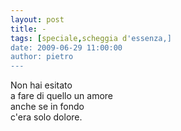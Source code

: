 ```yaml
---
layout: post
title: -
tags: [speciale,scheggia d'essenza,]
date: 2009-06-29 11:00:00
author: pietro
---
```

Non hai esitato<br/>a fare di quello un amore<br/>anche se in fondo<br/>c'era solo dolore.
